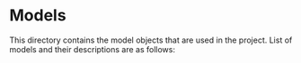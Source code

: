 # Models

This directory contains the model objects that are used in the project. List of models and their descriptions are as follows:
